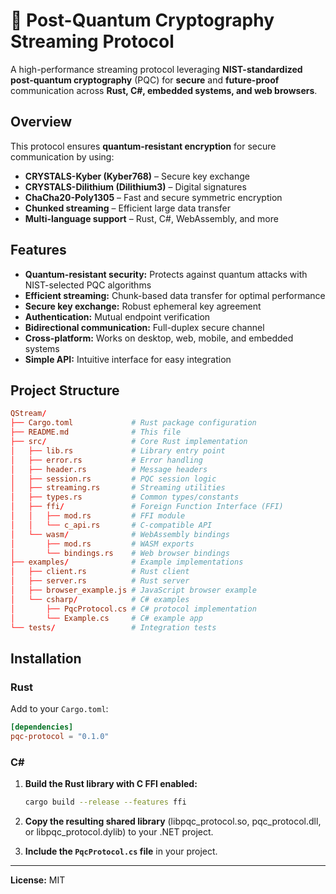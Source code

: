 # 🚀 Post-Quantum Cryptography Streaming Protocol

A high-performance streaming protocol leveraging **NIST-standardized post-quantum cryptography** (PQC) for **secure** and **future-proof** communication across **Rust, C#, embedded systems, and web browsers**.

## Overview  

This protocol ensures **quantum-resistant encryption** for secure communication by using:  
- **CRYSTALS-Kyber (Kyber768)** – Secure key exchange  
- **CRYSTALS-Dilithium (Dilithium3)** – Digital signatures  
- **ChaCha20-Poly1305** – Fast and secure symmetric encryption  
- **Chunked streaming** – Efficient large data transfer  
- **Multi-language support** – Rust, C#, WebAssembly, and more  

## Features  

- **Quantum-resistant security:** Protects against quantum attacks with NIST-selected PQC algorithms  
- **Efficient streaming:** Chunk-based data transfer for optimal performance  
- **Secure key exchange:** Robust ephemeral key agreement  
- **Authentication:** Mutual endpoint verification  
- **Bidirectional communication:** Full-duplex secure channel  
- **Cross-platform:** Works on desktop, web, mobile, and embedded systems  
- **Simple API:** Intuitive interface for easy integration  

## Project Structure  

```toml
QStream/
├── Cargo.toml             # Rust package configuration
├── README.md              # This file
├── src/                   # Core Rust implementation
│   ├── lib.rs             # Library entry point
│   ├── error.rs           # Error handling
│   ├── header.rs          # Message headers
│   ├── session.rs         # PQC session logic
│   ├── streaming.rs       # Streaming utilities
│   ├── types.rs           # Common types/constants
│   ├── ffi/               # Foreign Function Interface (FFI)
│   │   ├── mod.rs         # FFI module
│   │   └── c_api.rs       # C-compatible API
│   └── wasm/              # WebAssembly bindings
│       ├── mod.rs         # WASM exports
│       └── bindings.rs    # Web browser bindings
├── examples/              # Example implementations
│   ├── client.rs          # Rust client
│   ├── server.rs          # Rust server
│   ├── browser_example.js # JavaScript browser example
│   └── csharp/            # C# examples
│       ├── PqcProtocol.cs # C# protocol implementation
│       └── Example.cs     # C# example app
└── tests/                 # Integration tests
```

## Installation  

### Rust  

Add to your `Cargo.toml`:  

```toml
[dependencies]
pqc-protocol = "0.1.0"
```

### C#  

1. **Build the Rust library with C FFI enabled:**  
   ```sh
   cargo build --release --features ffi
   ```

2. **Copy the resulting shared library** (libpqc_protocol.so, pqc_protocol.dll, or libpqc_protocol.dylib) to your .NET project.

3. **Include the `PqcProtocol.cs` file** in your project.

---

**License:** MIT
